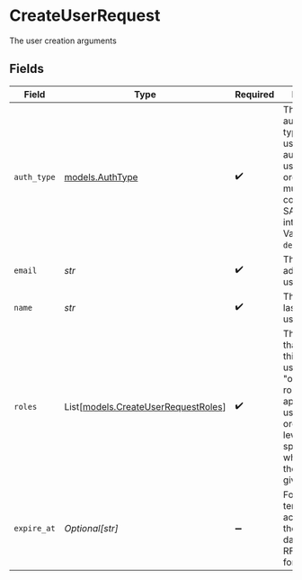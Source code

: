 # CreateUserRequest

The user creation arguments


## Fields

| Field                                                                                                                                                                                                        | Type                                                                                                                                                                                                         | Required                                                                                                                                                                                                     | Description                                                                                                                                                                                                  | Example                                                                                                                                                                                                      |
| ------------------------------------------------------------------------------------------------------------------------------------------------------------------------------------------------------------ | ------------------------------------------------------------------------------------------------------------------------------------------------------------------------------------------------------------ | ------------------------------------------------------------------------------------------------------------------------------------------------------------------------------------------------------------ | ------------------------------------------------------------------------------------------------------------------------------------------------------------------------------------------------------------ | ------------------------------------------------------------------------------------------------------------------------------------------------------------------------------------------------------------ |
| `auth_type`                                                                                                                                                                                                  | [models.AuthType](../models/authtype.md)                                                                                                                                                                     | :heavy_check_mark:                                                                                                                                                                                           | The authentication type the user uses to authenticate. To use SAML this organization must have a configured SAML integration. Valid values: `default`, `saml`.                                               |                                                                                                                                                                                                              |
| `email`                                                                                                                                                                                                      | *str*                                                                                                                                                                                                        | :heavy_check_mark:                                                                                                                                                                                           | The email address of this user.                                                                                                                                                                              | user@company.com                                                                                                                                                                                             |
| `name`                                                                                                                                                                                                       | *str*                                                                                                                                                                                                        | :heavy_check_mark:                                                                                                                                                                                           | The first and last name of the user.                                                                                                                                                                         | Bob Smith                                                                                                                                                                                                    |
| `roles`                                                                                                                                                                                                      | List[[models.CreateUserRequestRoles](../models/createuserrequestroles.md)]                                                                                                                                   | :heavy_check_mark:                                                                                                                                                                                           | The list of roles that applies to this user. A user may have "organizational" roles, which apply to the user at the organizational level, and "tag-specific" roles, which apply to the user for a given tag. |                                                                                                                                                                                                              |
| `expire_at`                                                                                                                                                                                                  | *Optional[str]*                                                                                                                                                                                              | :heavy_minus_sign:                                                                                                                                                                                           | For users with temporary access, this is the expiration datetime in RFC3339 format                                                                                                                           | 2025-08-13T19:08:25Z                                                                                                                                                                                         |